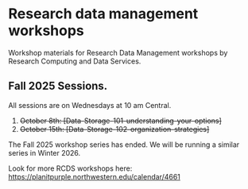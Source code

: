 # Research data management workshops
Workshop materials for Research Data Management workshops by Research Computing and Data Services.

## Fall 2025 Sessions.
All sessions are on Wednesdays at 10 am Central.
1. ~~October 8th: [Data-Storage-101-understanding-your-options]~~
2. ~~October 15th: [Data-Storage-102-organization-strategies]~~

The Fall 2025 workshop series has ended. We will be running a similar series in Winter 2026.

Look for more RCDS workshops here: https://planitpurple.northwestern.edu/calendar/4661
